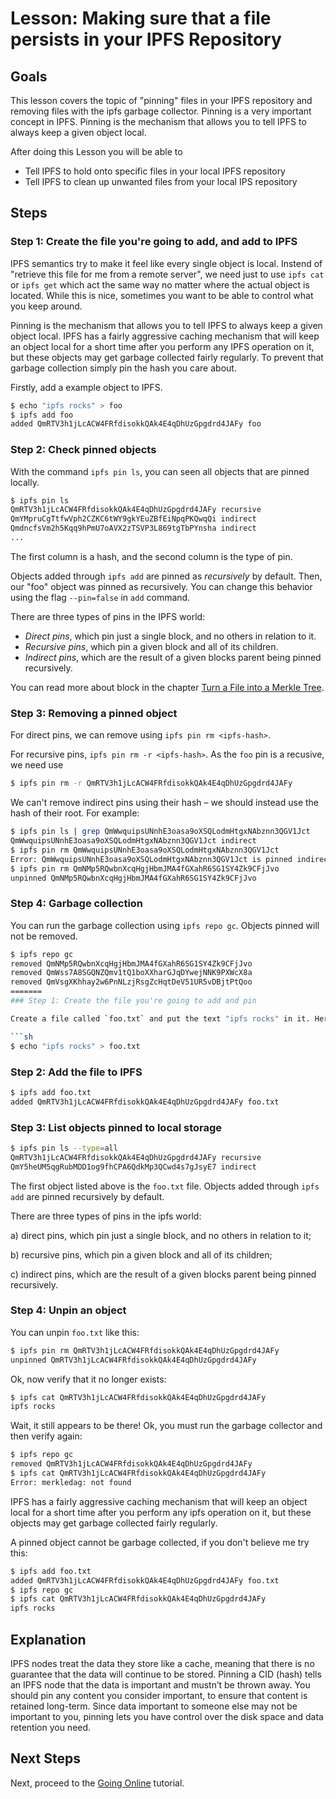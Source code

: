 # Lesson: Making sure that a file persists in your IPFS Repository

## Goals

This lesson covers the topic of "pinning" files in your IPFS repository and removing files with the ipfs garbage collector. Pinning is a very important concept in IPFS. Pinning is the mechanism that allows you to tell IPFS to always keep a given object local.

After doing this Lesson you will be able to
* Tell IPFS to hold onto specific files in your local IPFS repository
* Tell IPFS to clean up unwanted files from your local IPS repository

## Steps

### Step 1: Create the file you're going to add, and add to IPFS

IPFS semantics try to make it feel like every single object is local. Instend of "retrieve this file for me from a remote server", we need just to use `ipfs cat` or `ipfs get` which act the same way no matter where the actual object is located. While this is nice, sometimes you want to be able to control what you keep around.

Pinning is the mechanism that allows you to tell IPFS to always keep a given object local. IPFS has a fairly aggressive caching mechanism that will keep an object local for a short time after you perform any IPFS operation on it, but these objects may get garbage collected fairly regularly. To prevent that garbage collection simply pin the hash you care about. 

Firstly, add a example object to IPFS.

```sh
$ echo "ipfs rocks" > foo
$ ipfs add foo
added QmRTV3h1jLcACW4FRfdisokkQAk4E4qDhUzGpgdrd4JAFy foo
```

### Step 2: Check pinned objects

With the command `ipfs pin ls`, you can seen all objects that are pinned locally.

```sh
$ ipfs pin ls
QmRTV3h1jLcACW4FRfdisokkQAk4E4qDhUzGpgdrd4JAFy recursive
QmYMpruCgTtfwVph2CZKC6tWY9gkYEuZBfEiNpqPKQwqQi indirect
QmdncfsVm2h5Kqq9hPmU7oAVX2zTSVP3L869tgTbPYnsha indirect
...
```

The first column is a hash, and the second column is the type of pin.

Objects added through `ipfs add` are pinned as *recursively* by default. Then, our "foo" object was pinned as recursively. You can change this behavior using the flag `--pin=false` in `add` command.

There are three types of pins in the IPFS world:
* *Direct pins*, which pin just a single block, and no others in relation to it.
* *Recursive pins*, which pin a given block and all of its children.
* *Indirect pins*, which are the result of a given blocks parent being pinned recursively.

You can read more about block in the chapter [Turn a File into a Merkle Tree](/ipfs-dag/lessons/files-as-dags.html).

### Step 3: Removing a pinned object

For direct pins, we can remove using `ipfs pin rm <ipfs-hash>`.

For recursive pins, `ipfs pin rm -r <ipfs-hash>`. As the `foo` pin is a recusive, we need use

```sh
$ ipfs pin rm -r QmRTV3h1jLcACW4FRfdisokkQAk4E4qDhUzGpgdrd4JAFy
```

We can't remove indirect pins using their hash – we should instead use the hash of their root. For example:

```sh
$ ipfs pin ls | grep QmWwquipsUNnhE3oasa9oXSQLodmHtgxNAbznn3QGV1Jct
QmWwquipsUNnhE3oasa9oXSQLodmHtgxNAbznn3QGV1Jct indirect
$ ipfs pin rm QmWwquipsUNnhE3oasa9oXSQLodmHtgxNAbznn3QGV1Jct
Error: QmWwquipsUNnhE3oasa9oXSQLodmHtgxNAbznn3QGV1Jct is pinned indirectly under QmNMp5RQwbnXcqHgjHbmJMA4fGXahR6SG1SY4Zk9CFjJvo
$ ipfs pin rm QmNMp5RQwbnXcqHgjHbmJMA4fGXahR6SG1SY4Zk9CFjJvo
unpinned QmNMp5RQwbnXcqHgjHbmJMA4fGXahR6SG1SY4Zk9CFjJvo
```

### Step 4: Garbage collection

You can run the garbage collection using `ipfs repo gc`. Objects pinned will not be removed.

```sh
$ ipfs repo gc                                                       
removed QmNMp5RQwbnXcqHgjHbmJMA4fGXahR6SG1SY4Zk9CFjJvo
removed QmWss7A8SGQNZQmv1tQ1boXXharGJqDYwejNNK9PXWcX8a
removed QmVsgXKhhay2w6PnNLzjRsgZcHqtDeV51UR5vDBjtPtQoo
=======
### Step 1: Create the file you're going to add and pin

Create a file called `foo.txt` and put the text "ipfs rocks" in it. Here is an easy way to do this on the command line:

```sh
$ echo "ipfs rocks" > foo.txt
```

### Step 2: Add the file to IPFS

```sh
$ ipfs add foo.txt
added QmRTV3h1jLcACW4FRfdisokkQAk4E4qDhUzGpgdrd4JAFy foo.txt
```

### Step 3: List objects pinned to local storage

```sh
$ ipfs pin ls --type=all
QmRTV3h1jLcACW4FRfdisokkQAk4E4qDhUzGpgdrd4JAFy recursive
QmY5heUM5qgRubMDD1og9fhCPA6QdkMp3QCwd4s7gJsyE7 indirect
```

The first object listed above is the `foo.txt` file. Objects added through `ipfs add` are pinned recursively by default.

There are three types of pins in the ipfs world:

a) direct pins, which pin just a single block, and no others in relation to it;

b) recursive pins, which pin a given block and all of its children;

c) indirect pins, which are the result of a given blocks parent being pinned recursively.

### Step 4: Unpin an object

You can unpin `foo.txt` like this:

```sh
$ ipfs pin rm QmRTV3h1jLcACW4FRfdisokkQAk4E4qDhUzGpgdrd4JAFy
unpinned QmRTV3h1jLcACW4FRfdisokkQAk4E4qDhUzGpgdrd4JAFy
```

Ok, now verify that it no longer exists:

```sh
$ ipfs cat QmRTV3h1jLcACW4FRfdisokkQAk4E4qDhUzGpgdrd4JAFy
ipfs rocks
```

Wait, it still appears to be there! Ok, you must run the garbage collector and then verify again:

```sh
$ ipfs repo gc
removed QmRTV3h1jLcACW4FRfdisokkQAk4E4qDhUzGpgdrd4JAFy
$ ipfs cat QmRTV3h1jLcACW4FRfdisokkQAk4E4qDhUzGpgdrd4JAFy
Error: merkledag: not found
```

IPFS has a fairly aggressive caching mechanism that will keep an object local for a short time after you perform any ipfs operation on it, but these objects may get garbage collected fairly regularly.

A pinned object cannot be garbage collected, if you don't believe me try this:

```sh
$ ipfs add foo.txt
added QmRTV3h1jLcACW4FRfdisokkQAk4E4qDhUzGpgdrd4JAFy foo.txt
$ ipfs repo gc
$ ipfs cat QmRTV3h1jLcACW4FRfdisokkQAk4E4qDhUzGpgdrd4JAFy
ipfs rocks
```

## Explanation

IPFS nodes treat the data they store like a cache, meaning that there is no guarantee that the data will continue to be stored. Pinning a CID (hash) tells an IPFS node that the data is important and mustn’t be thrown away. You should pin any content you consider important, to ensure that content is retained long-term. Since data important to someone else may not be important to you, pinning lets you have control over the disk space and data retention you need.

## Next Steps
Next, proceed to the [Going Online](../../going-online/README.md) tutorial.
